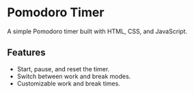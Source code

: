 # Pomodoro Timer

A simple Pomodoro timer built with HTML, CSS, and JavaScript.

## Features

- Start, pause, and reset the timer.
- Switch between work and break modes.
- Customizable work and break times.
